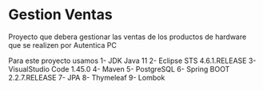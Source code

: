 # Gestion Ventas
Proyecto que debera gestionar las ventas de los productos de hardware que se realizen por Autentica PC

Para este proyecto usamos
1- JDK Java 11
2- Eclipse STS 4.6.1.RELEASE
3- VisualStudio Code 1.45.0
4- Maven
5- PostgreSQL
6- Spring BOOT 2.2.7.RELEASE
7- JPA
8- Thymeleaf
9- Lombok

